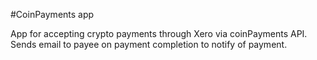 #CoinPayments app

App for accepting crypto payments through Xero via coinPayments API.
Sends email to payee on payment completion to notify of payment.